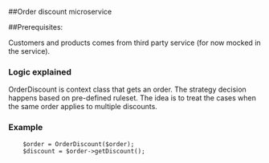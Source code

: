 ##Order discount microservice

##Prerequisites:

Customers and products comes from third party service (for now mocked in the service).

### Logic explained

OrderDiscount is context class that gets an order. The strategy decision happens based on pre-defined ruleset. The idea 
is to treat the cases when the same order applies to multiple discounts.

### Example
```
    $order = OrderDiscount($order);
    $discount = $order->getDiscount();
```

